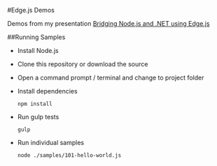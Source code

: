 #Edge.js Demos

Demos from my presentation [Bridging Node.js and .NET using Edge.js](http://presentboldly.com/reverentgeek/bridging-nodejs-and-net-using-edgejs)

##Running Samples

* Install Node.js
* Clone this repository or download the source
* Open a command prompt / terminal and change to project folder
* Install dependencies

      npm install

* Run gulp tests

      gulp
      
* Run individual samples

      node ./samples/101-hello-world.js
      
